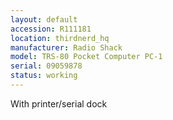 ```yaml
---
layout: default
accession: R111181
location: thirdnerd_hq
manufacturer: Radio Shack
model: TRS-80 Pocket Computer PC-1
serial: 09059878
status: working
---
```


With printer/serial dock
